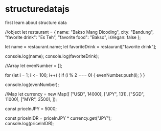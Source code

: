 # structuredatajs

first learn about structure data

//object
let restaurant = {
    name: "Bakso Mang Dicoding",
    city: "Bandung",
    "favorite drink": "Es Teh",
    "favorite food": "Bakso",
    isVegan: false
};

let name = restaurant.name;
let favoriteDrink = restaurant["favorite drink"];

console.log(name);
console.log(favoriteDrink);

//Array
let evenNumber = [];

for (let i = 1; i <= 100; i++) {
    if (i % 2 === 0) {
        evenNumber.push(i);
    }
}

console.log(evenNumber);

//Map
let currency = new Map([
  ["USD", 14000],
  ["JPY", 131],
  ["SGD", 11000],
  ["MYR", 3500],
 ]);

 const priceInJPY = 5000;

const priceInIDR = priceInJPY * currency.get("JPY");
console.log(priceInIDR);
